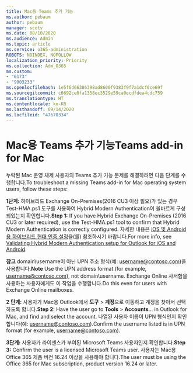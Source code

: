 ```yaml
---
title: Mac용 Teams 추가 기능
ms.author: pebaum
author: pebaum
manager: scotv
ms.date: 08/10/2020
ms.audience: Admin
ms.topic: article
ms.service: o365-administration
ROBOTS: NOINDEX, NOFOLLOW
localization_priority: Priority
ms.collection: Adm_O365
ms.custom:
- "6173"
- "9003233"
ms.openlocfilehash: 1e5f6d66386398ad8600f9383f9f7a1dcf0ce69f
ms.sourcegitcommit: c6692ce0fa1358ec3529e59ca0ecdfdea4cdc759
ms.translationtype: HT
ms.contentlocale: ko-KR
ms.lasthandoff: 09/14/2020
ms.locfileid: "47670334"
---
```

# <a name="teams-add-in-for-mac"></a><span data-ttu-id="7edbc-102">Mac용 Teams 추가 기능</span><span class="sxs-lookup"><span data-stu-id="7edbc-102">Teams add-in for Mac</span></span>

<span data-ttu-id="7edbc-103">누락된 Mac 운영 체제 사용자의 Teams 추가 기능 문제를 해결하려면 다음 단계를 수행합니다.</span><span class="sxs-lookup"><span data-stu-id="7edbc-103">To troubleshoot a missing Teams add-in for Mac operating system users, follow these steps:</span></span>

<span data-ttu-id="7edbc-104">**1단계:** 하이브리드 Exchange On-Premises(2016 CU3  이상 필요)가 있는 경우 Test-HMA.ps1 도구를 사용하여 Hybrid Modern Authentication이 올바르게 구성되었는지 확인합니다.</span><span class="sxs-lookup"><span data-stu-id="7edbc-104">**Step 1:** If you have Hybrid Exchange On-Premises (2016 CU3 or later required), use the Test-HMA.ps1 tool to confirm that Hybrid Modern Authentication is correctly configured.</span></span> <span data-ttu-id="7edbc-105">자세한 내용은 [iOS 및 Android용 하이브리드 현대 인증 설정](https://aka.ms/AA980zq)을(를) 참조하시기 바랍니다.</span><span class="sxs-lookup"><span data-stu-id="7edbc-105">For more info, see [Validating Hybrid Modern Authentication setup for Outlook for iOS and Android](https://aka.ms/AA980zq).</span></span>  

<span data-ttu-id="7edbc-106">**참고** domain\username이 아닌 UPN 주소 형식(예: [username@contoso.com](mailto:username@contoso.com))을 사용합니다.</span><span class="sxs-lookup"><span data-stu-id="7edbc-106">**Note** Use the UPN address format (for example, [username@contoso.com](mailto:username@contoso.com)), not domain\username.</span></span> <span data-ttu-id="7edbc-107">Exchange Online 사서함을 사용하는 사용자에게도 이 작업을 수행합니다.</span><span class="sxs-lookup"><span data-stu-id="7edbc-107">Do this even for users with Exchange Online mailboxes.</span></span>

<span data-ttu-id="7edbc-108">**2 단계:** 사용자가 Mac용 Outlook에서 **도구** > **계정**으로 이동하고 계정을 찾아서 선택하도록 합니다.</span><span class="sxs-lookup"><span data-stu-id="7edbc-108">**Step 2:** Have the user go to **Tools** > **Accounts**... in Outlook for Mac, and find and select the account.</span></span> <span data-ttu-id="7edbc-109">나열된 사용자 이름이 UPN 형식인지 확인합니다(예: [username@contoso.com](mailto:username@contoso.com)).</span><span class="sxs-lookup"><span data-stu-id="7edbc-109">Confirm the username listed is in UPN format (for example, [username@contoso.com](mailto:username@contoso.com)).</span></span>

<span data-ttu-id="7edbc-110">**3단계:** 사용자가 라이센스가 부여된 Microsoft Teams 사용자인지 확인합니다.</span><span class="sxs-lookup"><span data-stu-id="7edbc-110">**Step 3:** Confirm the user is a licensed Microsoft Teams user.</span></span> <span data-ttu-id="7edbc-111">사용자는 Mac용 Office 365 제품 버전 16.24 이상을 사용해야 합니다.</span><span class="sxs-lookup"><span data-stu-id="7edbc-111">The user must be using the Office 365 for Mac subscription, product version 16.24 or later.</span></span>